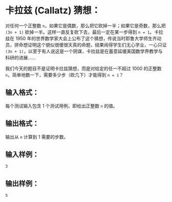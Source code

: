 # 卡拉兹 (Callatz) 猜想：

对任何一个正整数 `n`，如果它是偶数，那么把它砍掉一半；如果它是奇数，那么把 `(3n + 1)` 砍掉一半。这样一直反复砍下去，最后一定在某一步得到 `n = 1`。卡拉兹在 1950 年的世界数学家大会上公布了这个猜想，传说当时耶鲁大学师生齐动员，拼命想证明这个貌似很傻很天真的命题，结果闹得学生们无心学业，一心只证 `(3n + 1)`，以至于有人说这是一个阴谋，卡拉兹是在蓄意延缓美国数学界教学与科研的进展……

我们今天的题目不是证明卡拉兹猜想，而是对给定的任一不超过 1000 的正整数 `n`，简单地数一下，需要多少步（砍几下）才能得到 `n = 1`？

## 输入格式：
每个测试输入包含 1 个测试用例，即给出正整数 `n` 的值。

## 输出格式：
输出从 `n` 计算到 1 需要的步数。

## 输入样例：
    3
## 输出样例：
    5